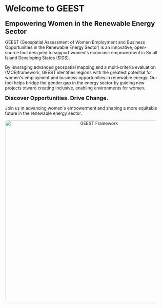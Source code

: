 # Welcome to GEEST

<span style="font-size:22px !important; font-weight:bold !important;">
Empowering Women in the Renewable Energy Sector
</span>

GEEST (Geospatial Assessment of Women Employment and Business Opportunities in the Renewable Energy Sector) is an innovative, open-source tool designed to support women's economic empowerment in Small Island Developing States (SIDS).

By leveraging advanced geospatial mapping and a multi-criteria evaluation (MCE)framework, GEEST identifies regions with the greatest potential for women's employment and business opportunities in renewable energy.
Our tool helps bridge the gender gap in the energy sector by guiding new projects toward creating inclusive, enabling environments for women.

<span style="font-size:18px !important; font-weight:bold !important;">
Discover Opportunities. Drive Change.
</span>

Join us in advancing women's empowerment and shaping a more equitable future in the renewable energy sector.

<p align="center">
  <img src="https://github.com/elbeejay/draft-docs/blob/main/framework.png?raw=true" height=600 alt="GEEST Framework" style="border-radius:10px;">
</p>